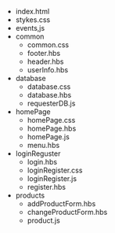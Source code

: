 - index.html
- stykes.css
- events,js
- common    
    - common.css  
    - footer.hbs 
    - header.hbs 
    - userInfo.hbs 
- database 
    - database.css  
    -  database.hbs 
    - requesterDB.js  
- homePage 
    - homePage.css 
    - homePage.hbs 
    - homePage.js 
    - menu.hbs
- loginReguster 
    - login.hbs  
    - loginRegister.css 
    - loginRegister.js 
    - register.hbs
- products 
    - addProductForm.hbs 
    - changeProductForm.hbs
    - product.js

